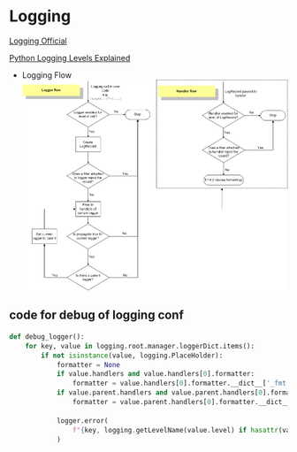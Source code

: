 # Logging

[Logging Official](https://docs.python.org/3/library/logging.html)

[Python Logging Levels Explained](https://www.logicmonitor.com/blog/python-logging-levels-explained)

* Logging Flow
![Logging Flow](images/logging/logging_flow.png "Logging Flow")

## code for debug of logging conf
```python
def debug_logger():
    for key, value in logging.root.manager.loggerDict.items():
        if not isinstance(value, logging.PlaceHolder):
            formatter = None
            if value.handlers and value.handlers[0].formatter:
                formatter = value.handlers[0].formatter.__dict__['_fmt']
            if value.parent.handlers and value.parent.handlers[0].formatter:
                formatter = value.parent.handlers[0].formatter.__dict__['_fmt']

            logger.error(
                f"{key, logging.getLevelName(value.level) if hasattr(value, 'level') else None, value.handlers, value.filters, value.parent.name, formatter}"  # noqa E501
            )
```

